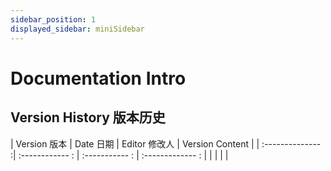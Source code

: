 ```yaml
---
sidebar_position: 1
displayed_sidebar: miniSidebar
---
```


# Documentation Intro

## Version History 版本历史

| Version 版本    | Date 日期                 | Editor 修改人       | Version Content     |
| :-------------- :| :------------ : | :----------- : | :------------- : |
| | | |
